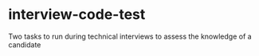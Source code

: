 # interview-code-test

Two tasks to run during technical interviews to assess the knowledge of a candidate
